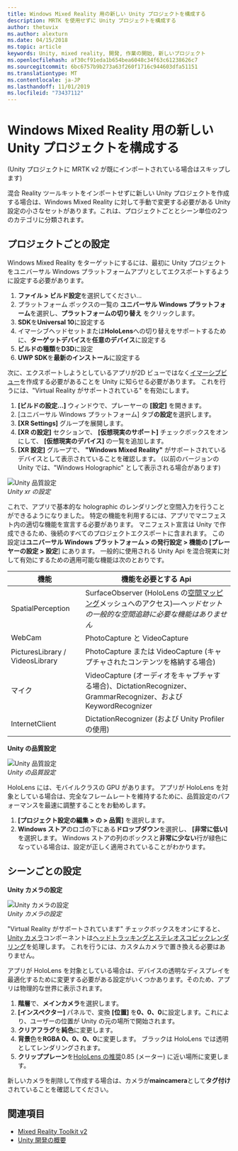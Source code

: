 ```yaml
---
title: Windows Mixed Reality 用の新しい Unity プロジェクトを構成する
description: MRTK を使用せずに Unity プロジェクトを構成する
author: thetuvix
ms.author: alexturn
ms.date: 04/15/2018
ms.topic: article
keywords: Unity, mixed reality, 開発, 作業の開始, 新しいプロジェクト
ms.openlocfilehash: af30cf91eda1b654bea6048c34f63c61238626c7
ms.sourcegitcommit: 6bc6757b9b273a63f260f1716c944603dfa51151
ms.translationtype: MT
ms.contentlocale: ja-JP
ms.lasthandoff: 11/01/2019
ms.locfileid: "73437112"
---
```

# <a name="configure-a-new-unity-project-for-windows-mixed-reality"></a>Windows Mixed Reality 用の新しい Unity プロジェクトを構成する 

(Unity プロジェクトに MRTK v2 が既にインポートされている場合はスキップします)

混合 Reality ツールキットをインポートせずに新しい Unity プロジェクトを作成する場合は、Windows Mixed Reality に対して手動で変更する必要がある Unity 設定の小さなセットがあります。これは、プロジェクトごととシーン単位の2つのカテゴリに分類されます。

## <a name="per-project-settings"></a>プロジェクトごとの設定

Windows Mixed Reality をターゲットにするには、最初に Unity プロジェクトをユニバーサル Windows プラットフォームアプリとしてエクスポートするように設定する必要があります。 
1. **ファイル > ビルド設定**を選択してください...
2. プラットフォーム ボックスの一覧の **ユニバーサル Windows プラットフォーム**を選択し、**プラットフォームの切り替え** をクリックします。
3. **SDK**を**Universal 10**に設定する
4. イマーシブヘッドセットまたは**HoloLens**への切り替えをサポートするために、**ターゲットデバイス**を**任意のデバイス**に設定する
5. **ビルドの種類**を**D3D**に設定
6. **UWP SDK**を**最新のインストール**に設定する

次に、エクスポートしようとしているアプリが2D ビューではなく[イマーシブビュー](app-views.md)を作成する必要があることを Unity に知らせる必要があります。 これを行うには、"Virtual Reality がサポートされている" を有効にします。
1. **[ビルドの設定...]** ウィンドウで、プレーヤーの **[設定]** を開きます。
2. [ユニバーサル Windows プラットフォーム] タブ**の設定**を選択します。
3. **[XR Settings]** グループを展開します。
4. **[XR の設定]** セクションで、 **[仮想現実のサポート]** チェックボックスをオンにして、 **[仮想現実のデバイス]** の一覧を追加します。
5. **[XR 設定]** グループで、 **"Windows Mixed Reality"** がサポートされているデバイスとして表示されていることを確認します。 (以前のバージョンの Unity では、"Windows Holographic" として表示される場合があります)

![Unity 品質設定](images/getting-started-unity-quality-settings.jpg)<br>
*Unity xr の設定*

これで、アプリで基本的な holographic のレンダリングと空間入力を行うことができるようになりました。 特定の機能を利用するには、アプリでマニフェスト内の適切な機能を宣言する必要があります。 マニフェスト宣言は Unity で作成できるため、後続のすべてのプロジェクトエクスポートに含まれます。 この設定は**ユニバーサル Windows プラットフォーム > の発行設定 > 機能の [プレーヤーの設定 > 設定**] にあります。 一般的に使用される Unity Api を混合現実に対して有効にするための適用可能な機能は次のとおりです。

|  機能  |  機能を必要とする Api | 
|----------|----------|
|  SpatialPerception  |  SurfaceObserver (HoloLens の[空間マッピング](spatial-mapping.md)メッシュへのアクセス)&mdash;*ヘッドセットの一般的な空間追跡に必要な機能はありません* | 
|  WebCam  |  PhotoCapture と VideoCapture | 
|  PicturesLibrary / VideosLibrary  |  PhotoCapture または VideoCapture (キャプチャされたコンテンツを格納する場合) | 
|  マイク  |  VideoCapture (オーディオをキャプチャする場合)、DictationRecognizer、GrammarRecognizer、および KeywordRecognizer | 
|  InternetClient  |  DictationRecognizer (および Unity Profiler の使用) | 

**Unity の品質設定**

![Unity 品質設定](images/getting-started-unity-quality-settings.jpg)<br>
*Unity の品質設定*

HoloLens には、モバイルクラスの GPU があります。 アプリが HoloLens を対象としている場合は、完全なフレームレートを維持するために、品質設定のパフォーマンスを最速に調整することをお勧めします。
1. **[プロジェクト設定の編集 > の > 品質]** を選択します。
2. **Windows ストア**のロゴの下にある**ドロップダウン**を選択し、 **[非常に低い]** を選択します。 Windows ストアの列のボックスと**非常に少ない**行が緑色になっている場合は、設定が正しく適用されていることがわかります。

## <a name="per-scene-settings"></a>シーンごとの設定

**Unity カメラの設定**

![Unity カメラの設定](images/Unitycamerasettings.png)<br>
*Unity カメラの設定*

"Virtual Reality がサポートされています" チェックボックスをオンにすると、 [Unity カメラ](camera-in-unity.md)コンポーネントは[ヘッドトラッキングとステレオスコピックレンダリング](rendering.md)を処理します。 これを行うには、カスタムカメラで置き換える必要はありません。

アプリが HoloLens を対象としている場合は、デバイスの透明なディスプレイを最適化するために変更する必要がある設定がいくつかあります。そのため、アプリは物理的な世界に表示されます。
1. **階層**で、**メインカメラ**を選択します。
2. **[インスペクター]** パネルで、変換 **[位置]** を**0、0、0**に設定します。これにより、ユーザーの位置が Unity の元の場所で開始されます。
3. **クリアフラグ**を**純色**に変更します。
4. **背景**色を**RGBA 0、0、0、0**に変更します。 ブラックは HoloLens では透明としてレンダリングされます。
5. **クリッププレーン**を[HoloLens の推奨](camera-in-unity.md#clip-planes)0.85 (メーター) に近い場所に変更します。

新しいカメラを削除して作成する場合は、カメラが**maincamera**として**タグ付け**されていることを確認してください。


## <a name="see-also"></a>関連項目
* [Mixed Reality Toolkit v2](mrtk-getting-started.md)
* [Unity 開発の概要](unity-development-overview.md)
